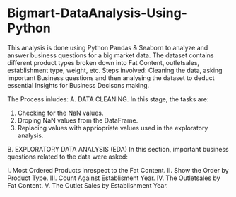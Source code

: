 # Bigmart-DataAnalysis-Using-Python
This analysis is done using Python Pandas & Seaborn to analyze and answer business questions for a big market data.
The dataset contains different product types broken down into Fat Content, outletsales, establishment type, weight, etc.
Steps involved: Cleaning the data, asking important Business questions and then analysing the dataset to deduct essential Insights for Business Decisons making.

The Process inludes:
A.  DATA CLEANING.
In this stage, the tasks are:

1.  Checking for the NaN values.
2.  Droping NaN values from the DataFrame.
3.  Replacing values with appriopriate values used in the exploratory analysis.
  
  B.  EXPLORATORY DATA ANALYSIS (EDA) 
In this section, important business questions related to the data were asked:

I.  Most Ordered Products inrespect to the Fat Content.
II. Show the Order by Product Type.
III. Count Against Establisment Year.
IV. The Outletsales by Fat Content.
V. The Outlet Sales by Establishment Year.
